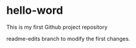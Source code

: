 # hello-word
This is my first Github project repository

readme-edits branch to modify the first changes.
